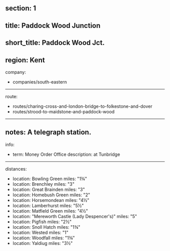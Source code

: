 section: 1
----
title: Paddock Wood Junction
----
short_title: Paddock Wood Jct.
----
region: Kent
----
company:
- companies/south-eastern
----
route:
- routes/charing-cross-and-london-bridge-to-folkestone-and-dover
- routes/strood-to-maidstone-and-paddock-wood
----
notes: A telegraph station.
----
info:
- term: Money Order Office
  description: at Tunbridge
----
distances:
- location: Bowling Green
  miles: "1¾"
- location: Brenchley
  miles: "3"
- location: Great Brainden
  miles: "3"
- location: Homebush Green
  miles: "2"
- location: Horsemondean
  miles: "4½"
- location: Lamberhurst
  miles: "5½"
- location: Matfield Green
  miles: "4½"
- location: "Mereworth Castle (Lady Despencer's)"
  miles: "5"
- location: Pigfish
  miles: "2½"
- location: Snoll Hatch
  miles: "1¾"
- location: Wested
  miles: "1"
- location: Woodfall
  miles: "1¾"
- location: Yaldiug
  miles: "3½"
